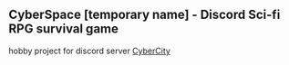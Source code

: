 ## CyberSpace [temporary name] - Discord Sci-fi RPG survival game

hobby project for discord server [CyberCity](https://discord.gg/NdrhvcF)
